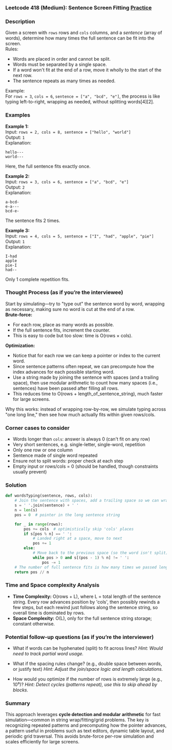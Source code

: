 ### Leetcode 418 (Medium): Sentence Screen Fitting [Practice](https://leetcode.com/problems/sentence-screen-fitting)

### Description  
Given a screen with `rows` rows and `cols` columns, and a *sentence* (array of words), determine how many times the full sentence can be fit into the screen.  
Rules:
- Words are placed in order and cannot be split.
- Words must be separated by a single space.
- If a word won't fit at the end of a row, move it wholly to the start of the next row.
- The sentence repeats as many times as needed.

Example:  
For `rows = 3`, `cols = 6`, `sentence = ["a", "bcd", "e"]`, the process is like typing left-to-right, wrapping as needed, without splitting words[4][2].  

### Examples  

**Example 1:**  
Input: `rows = 2, cols = 8, sentence = ["hello", "world"]`  
Output: `1`  
Explanation:  
```
hello---
world---
```
Here, the full sentence fits exactly once.

**Example 2:**  
Input: `rows = 3, cols = 6, sentence = ["a", "bcd", "e"]`  
Output: `2`  
Explanation:  
```
a-bcd-
e-a---
bcd-e-
```
The sentence fits 2 times.

**Example 3:**  
Input: `rows = 4, cols = 5, sentence = ["I", "had", "apple", "pie"]`  
Output: `1`  
Explanation:  
```
I-had
apple
pie-I
had--
```
Only 1 complete repetition fits.

### Thought Process (as if you’re the interviewee)  
Start by simulating—try to "type out" the sentence word by word, wrapping as necessary, making sure no word is cut at the end of a row.  
**Brute-force:**  
- For each row, place as many words as possible.
- If the full sentence fits, increment the counter.
- This is easy to code but too slow: time is O(rows × cols).

**Optimization:**  
- Notice that for each row we can keep a pointer or index to the current word.
- Since sentence patterns often repeat, we can precompute how the index advances for each possible starting word.
- Use a string made by joining the sentence with spaces (and a trailing space), then use modular arithmetic to count how many spaces (i.e., sentences) have been passed after filling all rows.  
- This reduces time to O(rows + length_of_sentence_string), much faster for large screens.

Why this works: instead of wrapping row-by-row, we simulate typing across "one long line," then see how much actually fits within given rows/cols.

### Corner cases to consider  
- Words longer than `cols`: answer is always 0 (can't fit on any row)
- Very short sentences, e.g. single-letter, single-word, repetition
- Only one row or one column
- Sentence made of single word repeated
- Ensure not to split words: proper check at each step
- Empty input or rows/cols = 0 (should be handled, though constraints usually prevent)

### Solution

```python
def wordsTyping(sentence, rows, cols):
    # Join the sentence with spaces, add a trailing space so we can wrap naturally
    s = ' '.join(sentence) + ' '
    n = len(s)
    pos = 0  # pointer in the long sentence string

    for _ in range(rows):
        pos += cols  # optimistically skip 'cols' places
        if s[pos % n] == ' ':
            # Landed right at a space, move to next
            pos += 1
        else:
            # Move back to the previous space (so the word isn't split)
            while pos > 0 and s[(pos - 1) % n] != ' ':
                pos -= 1
    # The number of full sentence fits is how many times we passed length n
    return pos // n
```

### Time and Space complexity Analysis  

- **Time Complexity:** O(rows + L), where L = total length of the sentence string. Every row advances position by 'cols', then possibly rewinds a few steps, but each rewind just follows along the sentence string, so overall time is dominated by rows.
- **Space Complexity:** O(L), only for the full sentence string storage; constant otherwise.

### Potential follow-up questions (as if you’re the interviewer)  

- What if words can be hyphenated (split) to fit across lines?
  *Hint: Would need to track partial word usage.*

- What if the spacing rules change? (e.g., double space between words, or justify text)
  *Hint: Adjust the join/space logic and length calculations.*

- How would you optimize if the number of rows is extremely large (e.g., 10⁹)?
  *Hint: Detect cycles (patterns repeat), use this to skip ahead by blocks.*

### Summary
This approach leverages **cycle detection and modular arithmetic** for fast simulation—common in string wrap/fitting/grid problems. The key is recognizing repeated patterns and precomputing how the pointer advances, a pattern useful in problems such as text editors, dynamic table layout, and periodic grid traversal. This avoids brute-force per-row simulation and scales efficiently for large screens.